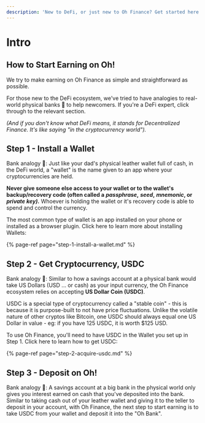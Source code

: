 ```yaml
---
description: 'New to DeFi, or just new to Oh Finance? Get started here!'
---
```


# Intro

## How to Start Earning on Oh!

We try to make earning on Oh Finance as simple and straightforward as possible.

For those new to the DeFi ecosystem, we've tried to have analogies to real-world physical banks 🏦 to help newcomers. If you're a DeFi expert, click through to the relevant section.

_\(And if you don't know what DeFi means, it stands for Decentralized Finance. It's like saying "in the cryptocurrency world"\)._

## Step 1 - Install a Wallet

Bank analogy 🏦: Just like your dad's physical leather wallet full of cash, in the DeFi world, a "wallet" is the name given to an app where your cryptocurrencies are held.  

**Never give someone else access to your wallet or to the wallet's backup/recovery code \(often called a** _**passphrase**_**,** _**seed**_**,** _**mnemonic**_**, or** _**private key\).**_ Whoever is holding the wallet or it's recovery code is able to spend and control the currency.

The most common type of wallet is an app installed on your phone or installed as a browser plugin. Click here to learn more about installing Wallets:

{% page-ref page="step-1-install-a-wallet.md" %}

## Step 2 - Get Cryptocurrency, USDC

Bank analogy 🏦: Similar to how a savings account at a physical bank would take US Dollars \(USD ... or cash\) as your input currency, the Oh Finance ecosystem relies on accepting **US Dollar Coin \(USDC\)**. 

USDC is a special type of cryptocurrency called a "stable coin" - this is because it is purpose-built to not have price fluctuations. Unlike the volatile nature of other cryptos like Bitcoin, one USDC should always equal one US Dollar in value - eg: if you have 125 USDC, it is worth $125 USD.

To use Oh Finance, you'll need to have USDC in the Wallet you set up in Step 1. Click here to learn how to get USDC:

{% page-ref page="step-2-acquire-usdc.md" %}

## Step 3 - Deposit on Oh!

Bank analogy 🏦: A savings account at a big bank in the physical world only gives you interest earned on cash that you've deposited into the bank. Similar to taking cash out of your leather wallet and giving it to the teller to deposit in your account, with Oh Finance, the next step to start earning is to take USDC from your wallet and deposit it into the "Oh Bank".   

